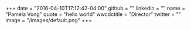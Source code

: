 +++
date = "2016-04-10T17:12:42-04:00"
github = ""
linkedin = ""
name = "Pamela Vong"
quote = "hello world"
wwcdctitle = "Director"
twitter = ""
image = "/images/default.png"
+++

